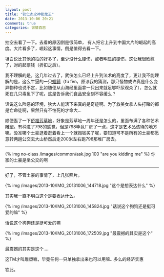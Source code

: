 ```yaml
---
layout: post
title: "狄仁杰之神都龙王"
date: 2013-10-06 20:21
comments: true
categories: 世情百态
---
```


抽空去看了一下。去看的原因倒是很简单， 有人把它上升到中国大片的崛起的高度。大片看多了，崛起这事情，倒是值得去看一下。

坦白说比其他的拍的好多了，至少没什么硬伤，或者明显的硬伤，这让我很欣慰了，对的起票钱（折扣之后）。

<!-- more -->

我不理解的是，这几年过去了，武侠怎么已经上升到法术的高度了，更让我不能理解的是，这么牛逼的一只[蝠鲼][1]（fú fèn，原谅我的猜测，那只怪物或许真是什么变异物种也说不定，比如随便从山海经里面拿一只出来就足够吓尿观众了），怎么就死在几只毒鱼下了呢，这是告诉我们食品安全刻不容缓么？

话说这么险恶的环境，狄大人能活下来真的是奇迹啊。为了救美女拿人头打赌的都是亡命徒啊，果然只有不怕死的才命大...

顺便逛了一下[侨福芳草地][2]，好象是芳草地一周年还是怎么的，里面布满了各种艺术雕塑。有种进了798的感觉，但是798毕竟厂房了一点，这才是艺术品该待的地方嘛。没准哪个土豪逛着逛着看上一个就掏钱买了呢，要知道可不是所有的土豪都愿意转两趟公交去大山桥然后走200米左右跑798那堆厂房去。

--------

{% img no-class /images/common/ask.jpg 100 "are you kidding me" %} 你家的土豪是坐公交的啊

--------

好了，不管土豪的事情了，上几张照片。

{% img /images/2013-10/IMG_20131006_144718.jpg  "这个是想表达什么" %}
<p class="align-center">其实我一直不明白这个是要表达什么。</p>


{% img /images/2013-10/IMG_20131006_145824.jpg "话说这个狗狗还是挺可爱的嘛" %}
<p class="align-center">话说这个狗狗还是挺可爱的嘛</p>


{% img /images/2013-10/IMG_20131006_172509.jpg "最震撼的其实是这个" %}
<p class="align-center">最震撼的其实是这个....</p>

这TM才叫雕塑嘛，毕竟任何一只单独拿出来也可以用嘛...多么的经济实惠

钦此。

[1]: http://baike.baidu.com/link?url=dWI58A0UeuCs95DyVPXFM-4bT9b4wQyRlXRSbA3o2u0ShtN1Rhum3rLMJSoKyGwO   "蝠鲼"
[2]: http://www.parkviewgreen.com/cn/ "侨福芳草地"

